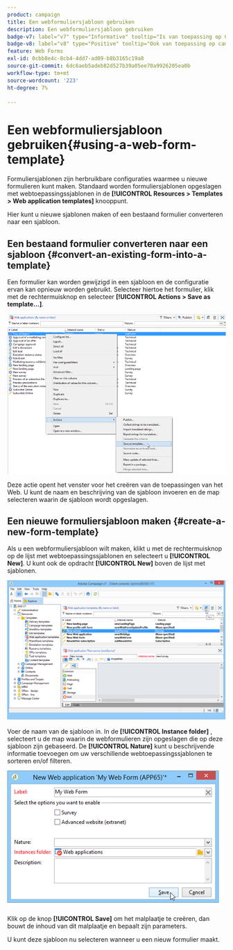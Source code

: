 ```yaml
---
product: campaign
title: Een webformuliersjabloon gebruiken
description: Een webformuliersjabloon gebruiken
badge-v7: label="v7" type="Informative" tooltip="Is van toepassing op Campaign Classic v7"
badge-v8: label="v8" type="Positive" tooltip="Ook van toepassing op campagne v8"
feature: Web Forms
exl-id: 0cbb8e4c-8cb4-4dd7-ad09-b8b3165c19a8
source-git-commit: 6dc6aeb5adeb82d527b39a05ee70a9926205ea0b
workflow-type: tm+mt
source-wordcount: '223'
ht-degree: 7%

---
```


# Een webformuliersjabloon gebruiken{#using-a-web-form-template}



Formuliersjablonen zijn herbruikbare configuraties waarmee u nieuwe formulieren kunt maken. Standaard worden formuliersjablonen opgeslagen met webtoepassingssjablonen in de **[!UICONTROL Resources > Templates > Web application templates]** knooppunt.

Hier kunt u nieuwe sjablonen maken of een bestaand formulier converteren naar een sjabloon.

## Een bestaand formulier converteren naar een sjabloon {#convert-an-existing-form-into-a-template}

Een formulier kan worden gewijzigd in een sjabloon en de configuratie ervan kan opnieuw worden gebruikt. Selecteer hiertoe het formulier, klik met de rechtermuisknop en selecteer **[!UICONTROL Actions > Save as template...]**.

![](assets/s_ncs_admin_survey_saveastemplate.png)

Deze actie opent het venster voor het creëren van de toepassingen van het Web. U kunt de naam en beschrijving van de sjabloon invoeren en de map selecteren waarin de sjabloon wordt opgeslagen.

## Een nieuwe formuliersjabloon maken {#create-a-new-form-template}

Als u een webformuliersjabloon wilt maken, klikt u met de rechtermuisknop op de lijst met webtoepassingssjablonen en selecteert u **[!UICONTROL New]**. U kunt ook de opdracht **[!UICONTROL New]** boven de lijst met sjablonen.

![](assets/s_ncs_admin_survey_createtemplate.png)

Voer de naam van de sjabloon in. In de **[!UICONTROL Instance folder]** , selecteert u de map waarin de webformulieren zijn opgeslagen die op deze sjabloon zijn gebaseerd. De **[!UICONTROL Nature]** kunt u beschrijvende informatie toevoegen om uw verschillende webtoepassingssjablonen te sorteren en/of filteren.

![](assets/s_ncs_admin_survey_createtemplate_details.png)

Klik op de knop **[!UICONTROL Save]** om het malplaatje te creëren, dan bouwt de inhoud van dit malplaatje en bepaalt zijn parameters.

U kunt deze sjabloon nu selecteren wanneer u een nieuw formulier maakt.
